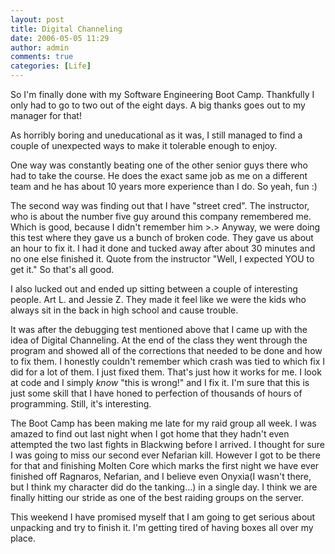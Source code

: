 ```yaml
---
layout: post
title: Digital Channeling
date: 2006-05-05 11:29
author: admin
comments: true
categories: [Life]
---
```

So I'm finally done with my Software Engineering Boot Camp.  Thankfully I only had to go to two out of the eight days.  A big thanks goes out to my manager for that!

As horribly boring and uneducational as it was, I still managed to find a couple of unexpected ways to make it tolerable enough to enjoy.

One way was constantly beating one of the other senior guys there who had to take the course.  He does the exact same job as me on a different team and he has about 10 years more experience than I do.  So yeah, fun :)

The second way was finding out that I have "street cred".  The instructor, who is about the number five guy around this company remembered me.  Which is good, because I didn't remember him >.>  Anyway, we were doing this test where they gave us a bunch of broken code.  They gave us about an hour to fix it.  I had it done and tucked away after about 30 minutes and no one else finished it.  Quote from the instructor "Well, I expected YOU to get it."  So that's all good.

I also lucked out and ended up sitting between a couple of interesting people.  Art L. and Jessie Z.  They made it feel like we were the kids who always sit in the back in high school and cause trouble.

It was after the debugging test mentioned above that I came up with the idea of Digital Channeling.  At the end of the class they went through the program and showed all of the corrections that needed to be done and how to fix them.  I honestly couldn't remember which crash was tied to which fix I did for a lot of them.  I just fixed them.  That's just how it works for me.  I look at code and I simply *know* "this is wrong!" and I fix it.  I'm sure that this is just some skill that I have honed to perfection of thousands of hours of programming.  Still, it's interesting.

The Boot Camp has been making me late for my raid group all week.  I was amazed to find out last night when I got home that they hadn't even attempted the two last fights in Blackwing before I arrived.  I thought for sure I was going to miss our second ever Nefarian kill.  However I got to be there for that and finishing Molten Core which marks the first night we have ever finished off Ragnaros, Nefarian, and I believe even Onyxia(I wasn't there, but I think my character did do the tanking...) in a single day.  I think we are finally hitting our stride as one of the best raiding groups on the server.

This weekend I have promised myself that I am going to get serious about unpacking and try to finish it.  I'm getting tired of having boxes all over my place.
